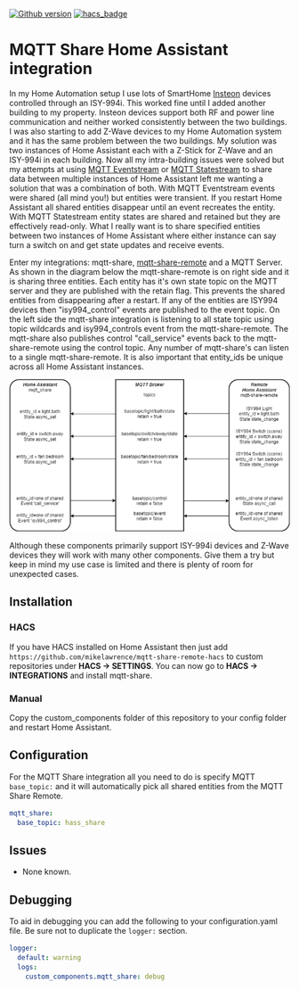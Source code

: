 [![Github version](https://img.shields.io/github/v/release/mikelawrence/mqtt-share-hacs)](https://github.com/mikelawrence/senseme-hacs/releases/latest) [![hacs_badge](https://img.shields.io/badge/HACS-Custom-orange.svg)](https://github.com/custom-components/hacs)

# MQTT Share Home Assistant integration

In my Home Automation setup I use lots of SmartHome [Insteon](https://www.smarthome.com/insteon.html) devices controlled through an ISY-994i. This worked fine until I added another building to my property. Insteon devices support both RF and power line communication and neither worked consistently between the two buildings. I was also starting to add Z-Wave devices to my Home Automation system and it has the same problem between the two buildings. My solution was two instances of Home Assistant each with a Z-Stick for Z-Wave and an ISY-994i in each building. Now all my intra-building issues were solved but my attempts at using [MQTT Eventstream](https://www.home-assistant.io/components/mqtt_eventstream/) or [MQTT Statestream](https://www.home-assistant.io/components/mqtt_statestream/) to share data between multiple instances of Home Assistant left me wanting a solution that was a combination of both. With MQTT Eventstream events were shared (all mind you!) but entities were transient. If you restart Home Assistant all shared entities disappear until an event recreates the entity. With MQTT Statestream entity states are shared and retained but they are effectively read-only. What I really want is to share specified entities between two instances of Home Assistant where either instance can say turn a switch on and get state updates and receive events.

Enter my integrations: mqtt-share, [mqtt-share-remote](https://github.com/mikelawrence/mqtt-share-remote-hacs) and a MQTT Server. As shown in the diagram below the mqtt-share-remote is on right side and it is sharing three entities. Each entity has it's own state topic on the MQTT server and they are published with the retain flag. This prevents the shared entities from disappearing after a restart. If any of the entities are ISY994 devices then "isy994_control" events are published to the event topic. On the left side the mqtt-share integration is listening to all state topic using topic wildcards and isy994_controls event from the mqtt-share-remote. The mqtt-share also publishes control "call_service" events back to the mqtt-share-remote using the control topic. Any number of mqtt-share's can listen to a single mqtt-share-remote. It is also important that entity_ids be unique across all Home Assistant instances.

<img src="MQTT-Diagram.png" width="600">

Although these components primarily support ISY-994i devices and Z-Wave devices they will work with many other components. Give them a try but keep in mind my use case is limited and there is plenty of room for unexpected cases.

## Installation

### HACS

If you have HACS installed on Home Assistant then just add ```https://github.com/mikelawrence/mqtt-share-remote-hacs``` to custom repositories under **HACS -> SETTINGS**. You can now go to **HACS -> INTEGRATIONS** and install mqtt-share.

### Manual

Copy the custom_components folder of this repository to your config folder and restart Home Assistant.

## Configuration

For the MQTT Share integration all you need to do is specify MQTT ```base_topic:``` and it will automatically pick all shared entities from the MQTT Share Remote.

```yaml
mqtt_share:
  base_topic: hass_share
```

## Issues

* None known.

## Debugging

To aid in debugging you can add the following to your configuration.yaml file. Be sure not to duplicate the ```logger:``` section.

```yaml
logger:
  default: warning
  logs:
    custom_components.mqtt_share: debug
```
